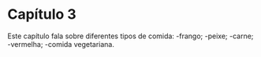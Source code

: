 # Capítulo 3

Este capítulo fala sobre diferentes tipos de comida: 
	-frango;
	-peixe;
	-carne;
	-vermelha;
	-comida vegetariana.